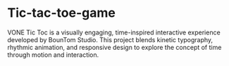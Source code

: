# Tic-tac-toe-game
VONE Tic Toc is a visually engaging, time-inspired interactive experience developed by BounTom Studio. This project blends kinetic typography, rhythmic animation, and responsive design to explore the concept of time through motion and interaction.
